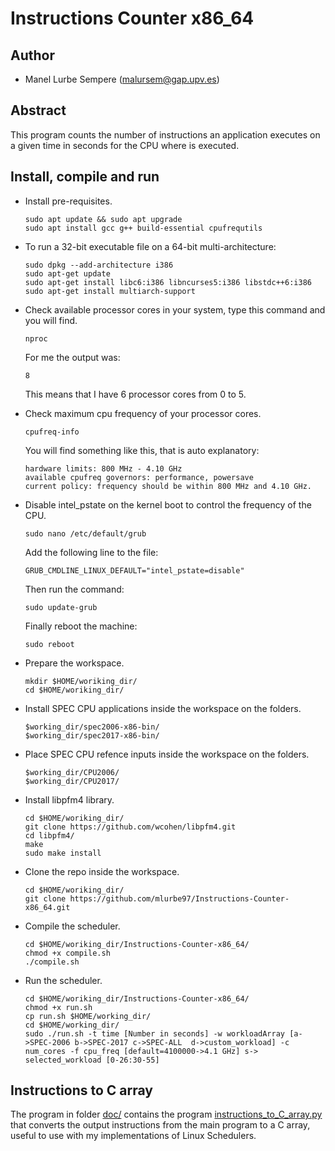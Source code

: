# Instructions Counter x86_64

## Author

* Manel Lurbe Sempere (malursem@gap.upv.es)

## Abstract

This program counts the number of instructions an application executes on a given time in seconds for the CPU where is executed.

## Install, compile and run

- Install pre-requisites.
    ```
    sudo apt update && sudo apt upgrade
    sudo apt install gcc g++ build-essential cpufrequtils
    ```
- To run a 32-bit executable file on a 64-bit multi-architecture:
    ```
    sudo dpkg --add-architecture i386
    sudo apt-get update
    sudo apt-get install libc6:i386 libncurses5:i386 libstdc++6:i386
    sudo apt-get install multiarch-support
    ```

- Check available processor cores in your system, type this command and you will find.
    ```
    nproc
    ```
    For me the output was:
    ```
    8
    ```
    This means that I have 6 processor cores from 0 to 5.

- Check maximum cpu frequency of your processor cores.
    ```
    cpufreq-info
    ```
    You will find something like this, that is auto explanatory:
    ```
    hardware limits: 800 MHz - 4.10 GHz
    available cpufreq governors: performance, powersave
    current policy: frequency should be within 800 MHz and 4.10 GHz.
    ```

- Disable intel_pstate on the kernel boot to control the frequency of the CPU.
    ```
    sudo nano /etc/default/grub
    ```
    Add the following line to the file:
    ```
    GRUB_CMDLINE_LINUX_DEFAULT="intel_pstate=disable"
    ```
    Then run the command:
    ```
    sudo update-grub
    ```
    Finally reboot the machine:
    ```
    sudo reboot
    ```

- Prepare the workspace.
    ```
    mkdir $HOME/woriking_dir/
    cd $HOME/woriking_dir/
    ```

- Install SPEC CPU applications inside the workspace on the folders.
    ```
    $working_dir/spec2006-x86-bin/
    $working_dir/spec2017-x86-bin/
    ```

- Place SPEC CPU refence inputs inside the workspace on the folders.
    ```
    $working_dir/CPU2006/
    $working_dir/CPU2017/
    ```

- Install libpfm4 library.
    ```
    cd $HOME/woriking_dir/
    git clone https://github.com/wcohen/libpfm4.git
    cd libpfm4/
    make
    sudo make install
    ```

- Clone the repo inside the workspace.
    ```
    cd $HOME/woriking_dir/
    git clone https://github.com/mlurbe97/Instructions-Counter-x86_64.git
    ```

- Compile the scheduler.
    ```
    cd $HOME/woriking_dir/Instructions-Counter-x86_64/
    chmod +x compile.sh
    ./compile.sh
    ```
- Run the scheduler.
    ```
    cd $HOME/woriking_dir/Instructions-Counter-x86_64/
    chmod +x run.sh
    cp run.sh $HOME/working_dir/
    cd $HOME/working_dir/
    sudo ./run.sh -t time [Number in seconds] -w workloadArray [a->SPEC-2006 b->SPEC-2017 c->SPEC-ALL  d->custom_workload] -c num_cores -f cpu_freq [default=4100000->4.1 GHz] s-> selected_workload [0-26:30-55]
    ```

## Instructions to C array

The program in folder [doc/](https://github.com/mlurbe97/Instructions-Counter-x86_64/blob/master/doc/) contains the program [instructions_to_C_array.py](https://github.com/mlurbe97/Instructions-Counter-x86_64/blob/master/doc/instructions_to_C_array.py) that converts the output instructions from the main program to a C array, useful to use with my implementations of Linux Schedulers.